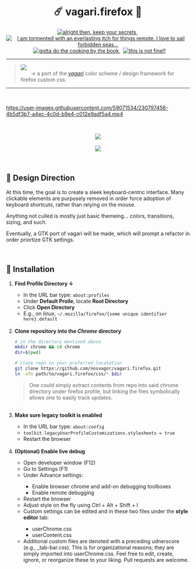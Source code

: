 <!-- ☄️  Heading {{{ -->
<h1 align="center">
   ☄️ vagari.firefox 🦊
</h1>

<p align="center">
<a href="https://github.com/nosvagor/vagari.firefox/discussions">
    <img
        src="https://img.shields.io/github/discussions/nosvagor/vagari.firefox?color=7492ef&logo=github&labelColor=222536&logoColor=7492ef&style=for-the-badge"
        title="alright then, keep your secrets"
    >
</a>
&nbsp;
<a href="https://github.com/nosvagor/vagari.firefox/network/members">
    <img
        src="https://img.shields.io/github/forks/nosvagor/vagari.firefox?color=a188df&logo=git&labelColor=222536&logoColor=a188df&style=for-the-badge"
        title="I am tormented with an everlasting itch for things remote. I love to sail forbidden seas..."
    >
</a>
&nbsp;
<a href="https://github.com/nosvagor/vagari.firefox/contributors">
    <img
        src="https://img.shields.io/github/contributors/nosvagor/vagari.firefox?color=85ba6d&logo=gitea&labelColor=222536&logoColor=85ba6d&style=for-the-badge"
        title="gotta do the cooking by the book"
    >
</a>
&nbsp;
<a href="https://github.com/nosvagor/vagari.firefox/issues">
    <img
        src="https://img.shields.io/github/issues/nosvagor/vagari.firefox?color=f2a170&logo=fireship&labelColor=222536&logoColor=f2a170&style=for-the-badge"
        title="this is not fine!!"
    >
</a>
</p>

<hr>
<blockquote>
    <img src="https://img.shields.io/static/v1?color=aeb9f8&logo=firefox&labelColor=222536&logoColor=aeb9f8&style=flat&message=βeta (0.1)&label=vagari.firefox"><br>
    &emsp;&emsp;&rarr; a port of the <a href="https://github.com/nosvagor/vagari"><i>vagari</i></a> color
    scheme / design framework for firefox custom css.
</blockquote>
<hr>
<!-- }}} --->

<br>

https://user-images.githubusercontent.com/59071534/230797456-4b5df3b7-a4ec-4c0d-b9e4-c012e9adf5a4.mp4

<br>

<p align="center">
    <kbd>
        <img
            src="https://github.com/nosvagor/vagari.firefox/blob/main/share/example-1.png?raw=true"/>
    </kbd>
    <br>
    <br>
    <kbd>
        <img
            src="https://github.com/nosvagor/vagari.firefox/blob/main/share/example-2.png?raw=true"/>
    </kbd>
    <br>
</p>

<br>

## 🧭 Design Direction

At this time, the goal is to create a sleek keyboard-centric
interface. Many clickable elements are purposely removed in order force
adoption of keyboard shortcuts, rather than relying on the mouse.

Anything not culled is mostly just basic themeing... colors, transitions, sizing, and such.

Eventually, a GTK port of vagari will be made, which will prompt a refactor in order priortize GTK settings.

<br>

## 🧰 Installation

<ol>
    <li><strong>Find Profile Directory &darr;</strong></li>
<ul>
    <li>In the URL bar type: <code>about:profiles</code> </li>
    <li>Under <strong>Default Proile</strong>, locate <strong>Root Directory</strong> </li>
    <li>Click <strong>Open Directory</strong></li>
    <li>E.g., on linux, <code>~/.mozilla/firefox/{some unique identifier here}.default</code></li>
</ul>
<br>
    <li><strong>Clone repository into the <em>Chrome</em> directory</strong></li>

```sh
# in the directory mentioed above
mkdir chrome && cd chrome
dir=$(pwd)

# clone repo in your preferred locatation
git clone https://github.com/nosvagor/vagari.firefox.git
ln -sfn path/to/vagari.firefox/css/* $dir
```
> One could simply extract contents from repo into said chrome directory under
> firefox profile, but linking the files symbolically allows one to easily
> track updates.

  <br>
  <li><strong>Make sure legacy toolkit is enabled</strong></li>
  <ul>
    <li>In the URL bar type: <code>about:config</code> </li>
    <li><code>toolkit.legacyUserProfileCustomizations.stylesheets = true</code></li>
    <li>Restart the browser</li>
  </ul>
  <br>
  <li><strong>(Optional) Enable live debug</strong></li>
  <ul>
      <li>Open developer window (F12)</li>
      <li>Go to Settings (F1)</li>
      <li>Under Advance settings:</li>
      <ul>
          <li>Enable browser chrome and add-on debugging toolboxes</li>
          <li>Enable remote debugging</li>
      </ul>
      <li>Restart the browser</li>
      <li>Adjust style on the fly using Ctrl + Alt + Shift + I</li>
      <li>Custom settings can be edited and in these two files under the <strong>style editor</strong> tab:</li>
      <ul>
          <li>userChrome.css</li>
          <li>userContent.css</li>
      </ul>
      <li>Additional custom files are denoted with a preceding udnerscore
      (e.g., _tab-bar.css). This is for organizational reasons; they are simply
      imported into userChrome.css. Feel free to edit, create, ignore, or reorganize
      these to your liking. Pull requests are welcome.</li>
  </ul>
</ol>
